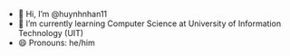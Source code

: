 - 👋 Hi, I’m @huynhnhan11
- 🌱 I’m currently learning Computer Science at University of Information Technology (UIT)
- 😄 Pronouns: he/him

<!---
huynhnhan11/huynhnhan11 is a ✨ special ✨ repository because its `README.md` (this file) appears on your GitHub profile.
You can click the Preview link to take a look at your changes.
--->
